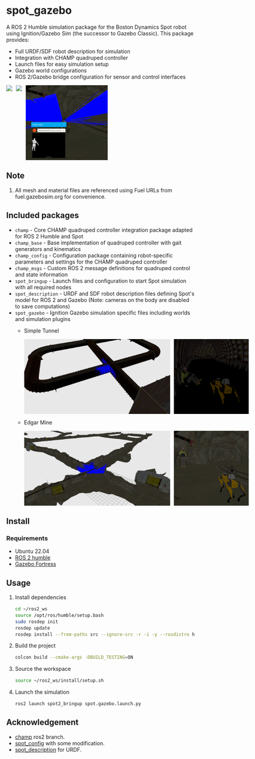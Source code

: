# spot_gazebo

A ROS 2 Humble simulation package for the Boston Dynamics Spot robot using Ignition/Gazebo Sim (the successor to Gazebo Classic). This package provides:

- Full URDF/SDF robot description for simulation
- Integration with CHAMP quadruped controller
- Launch files for easy simulation setup
- Gazebo world configurations
- ROS 2/Gazebo bridge configuration for sensor and control interfaces

<div style="display: flex; gap: 10px;">
    <img src="assets/walking_rviz.gif" height="200">
    <img src="assets/simple_tunnel_nav.gif" height="200">
    <img src="assets/edgar_mine_nav.gif" height="200">
</div>

## Note
1. All mesh and material files are referenced using Fuel URLs from fuel.gazebosim.org for convenience.

## Included packages

* `champ` - Core CHAMP quadruped controller integration package adapted for ROS 2 Humble and Spot
* `champ_base` - Base implementation of quadruped controller with gait generators and kinematics
* `champ_config` - Configuration package containing robot-specific parameters and settings for the CHAMP quadruped controller
* `champ_msgs` - Custom ROS 2 message definitions for quadruped control and state information
* `spot_bringup` - Launch files and configuration to start Spot simulation with all required nodes
* `spot_description` - URDF and SDF robot description files defining Spot's model for ROS 2 and Gazebo (Note: cameras on the body are disabled to save computations)
* `spot_gazebo` - Ignition Gazebo simulation specific files including worlds and simulation plugins
    * Simple Tunnel
        
        <div style="display: flex; gap: 10px;">
            <img src="assets/simple_tunnel_1.png" height="200" width="400">
            <img src="assets/simple_tunnel_2.png" height="200" width="200">
        </div>

    * Edgar Mine

        <div style="display: flex; gap: 10px;">
            <img src="assets/edgar_mine_2.png" height="200" width="400">
            <img src="assets/edgar_mine_1.png" height="200" width="200">
        </div>



## Install

### Requirements

- Ubuntu 22.04
- [ROS 2 humble](https://docs.ros.org/en/humble/Installation.html) 
- [Gazebo Fortress](https://gazebosim.org/docs/fortress/install/)

## Usage

1. Install dependencies
    ```bash
    cd ~/ros2_ws
    source /opt/ros/humble/setup.bash
    sudo rosdep init
    rosdep update
    rosdep install --from-paths src --ignore-src -r -i -y --rosdistro humble
    ```
2. Build the project
    ```bash
    colcon build --cmake-args -DBUILD_TESTING=ON
    ```
3. Source the workspace
    ```bash
    source ~/ros2_ws/install/setup.sh
    ```
4. Launch the simulation
    ```bash
    ros2 launch spot2_bringup spot.gazebo.launch.py
    ```
## Acknowledgement
* [champ](https://github.com/chvmp/champ/tree/ros2) ros2 branch.
* [spot_config](https://github.com/chvmp/robots/tree/master/configs/spot_config) with some modification.
* [spot_description](https://github.com/clearpathrobotics/spot_ros) for URDF.

